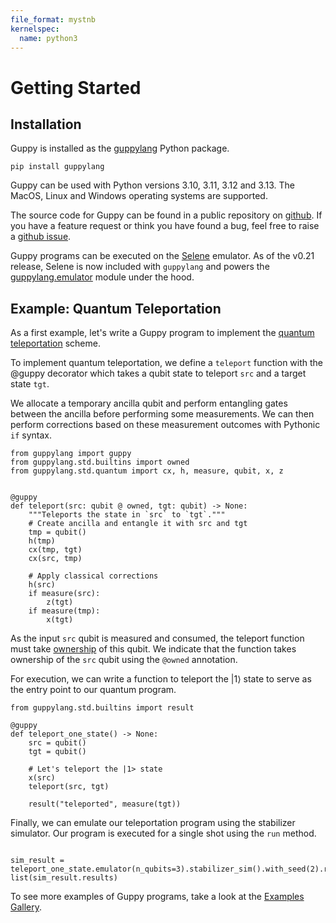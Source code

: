 ```yaml
---
file_format: mystnb
kernelspec:
  name: python3
---
```



# Getting Started


## Installation

Guppy is installed as the [guppylang](https://pypi.org/project/guppylang/) Python package.

```shell
pip install guppylang
```

Guppy can be used with Python versions 3.10, 3.11, 3.12 and 3.13. The MacOS, Linux and Windows operating systems are supported.

The source code for Guppy can be found in a public repository on [github](https://github.com/CQCL/guppylang). If you have a feature request or think you have found a bug, feel free to raise a [github issue](https://github.com/CQCL/guppylang/issues).

Guppy programs can be executed on the [Selene](https://github.com/CQCL/selene) emulator. As of the v0.21 release, Selene is now included with `guppylang` and powers the [guppylang.emulator](../sphinx/api/emulator.md) module under the hood.

## Example: Quantum Teleportation

As a first example, let's write a Guppy program to implement the [quantum teleportation](https://en.wikipedia.org/wiki/Quantum_teleportation) scheme.

To implement quantum teleportation, we define a `teleport` function with the @guppy decorator which takes a qubit state to teleport `src` and a target state `tgt`. 

We allocate a temporary ancilla qubit and perform entangling gates between the ancilla before performing some measurements. We can then perform corrections based on these measurement outcomes with Pythonic `if` syntax.

```{code-cell} ipython3
from guppylang import guppy
from guppylang.std.builtins import owned
from guppylang.std.quantum import cx, h, measure, qubit, x, z


@guppy
def teleport(src: qubit @ owned, tgt: qubit) -> None:
    """Teleports the state in `src` to `tgt`."""
    # Create ancilla and entangle it with src and tgt
    tmp = qubit()
    h(tmp)
    cx(tmp, tgt)
    cx(src, tmp)

    # Apply classical corrections
    h(src)
    if measure(src):
        z(tgt)
    if measure(tmp):
        x(tgt)
```
As the input `src` qubit is measured and consumed, the teleport function must take [ownership](language_guide/ownership.md) of this qubit. We indicate that the function takes ownership of the `src` qubit using the `@owned` annotation.

For execution, we can write a function to teleport the $|1\rangle$ state to serve as the entry point to our quantum program.

```{code-cell} ipython3
from guppylang.std.builtins import result

@guppy
def teleport_one_state() -> None:
    src = qubit()
    tgt = qubit()

    # Let's teleport the |1> state
    x(src)
    teleport(src, tgt)

    result("teleported", measure(tgt))
```


Finally, we can emulate our teleportation program using the stabilizer simulator. 
Our program is executed for a single shot using the `run` method.

```{code-cell} ipython3

sim_result = teleport_one_state.emulator(n_qubits=3).stabilizer_sim().with_seed(2).run()
list(sim_result.results)
```

To see more examples of Guppy programs, take a look at the [Examples Gallery](examples_index.md).


